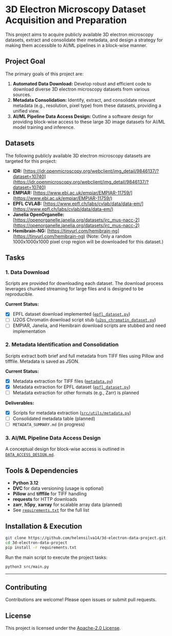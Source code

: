 # 3D Electron Microscopy Dataset Acquisition and Preparation

This project aims to acquire publicly available 3D electron microscopy datasets, extract and consolidate their metadata, and design a strategy for making them accessible to AI/ML pipelines in a block-wise manner.

## Project Goal

The primary goals of this project are:

1.  **Automated Data Download:** Develop robust and efficient code to download diverse 3D electron microscopy datasets from various sources.
2.  **Metadata Consolidation:** Identify, extract, and consolidate relevant metadata (e.g., resolution, pixel type) from these datasets, providing a unified view.
3.  **AI/ML Pipeline Data Access Design:** Outline a software design for providing block-wise access to these large 3D image datasets for AI/ML model training and inference.

## Datasets

The following publicly available 3D electron microscopy datasets are targeted for this project:

  * **IDR:** [https://idr.openmicroscopy.org/webclient/img_detail/9846137/?dataset=10740](https://idr.openmicroscopy.org/webclient/img_detail/9846137/?dataset=10740)
  * **EMPIAR:** [https://www.ebi.ac.uk/empiar/EMPIAR-11759/](https://www.ebi.ac.uk/empiar/EMPIAR-11759/)
  * **EPFL CVLAB:** [https://www.epfl.ch/labs/cvlab/data/data-em/](https://www.epfl.ch/labs/cvlab/data/data-em/)
  * **Janelia OpenOrganelle:** [https://openorganelle.janelia.org/datasets/jrc_mus-nacc-2](https://openorganelle.janelia.org/datasets/jrc_mus-nacc-2)
  * **Hemibrain-NG:** [https://tinyurl.com/hemibrain-ng](https://tinyurl.com/hemibrain-ng) (Note: Only a random 1000x1000x1000 pixel crop region will be downloaded for this dataset.)

## Tasks

### 1. Data Download

Scripts are provided for downloading each dataset. The download process leverages chunked streaming for large files and is designed to be reproducible.

**Current Status:**
- [x] EPFL dataset download implemented ([`epfl_dataset.py`](src/download/epfl_dataset.py))
- [ ] U2OS Chromatin download script stub ([`u2os_chromatin_dataset.py`](src/download/u2os_chromatin_dataset.py))
- [ ] EMPIAR, Janelia, and Hemibrain download scripts are stubbed and need implementation

### 2. Metadata Identification and Consolidation

Scripts extract both brief and full metadata from TIFF files using Pillow and tifffile. Metadata is saved as JSON.

**Current Status:**
- [x] Metadata extraction for TIFF files ([`metadata.py`](src/utils/metadata.py))
- [x] Metadata extraction for EPFL dataset ([`epfl_dataset.py`](src/download/epfl_dataset.py))
- [ ] Metadata extraction for other formats (e.g., Zarr) is planned

**Deliverables:**
- [x] Scripts for metadata extraction ([`src/utils/metadata.py`](src/utils/metadata.py))
- [ ] Consolidated metadata table (planned)
- [ ] `METADATA_SUMMARY.md` (in progress)

### 3. AI/ML Pipeline Data Access Design

A conceptual design for block-wise access is outlined in [`DATA_ACCESS_DESIGN.md`](docs/DATA_ACCESS_DESIGN.md).

## Tools & Dependencies

- **Python 3.12**
- **DVC** for data versioning (usage is optional)
- **Pillow** and **tifffile** for TIFF handling
- **requests** for HTTP downloads
- **zarr**, **h5py**, **xarray** for scalable array data (planned)
- See [`requirements.txt`](requirements.txt) for the full list

## Installation & Execution

```bash
git clone https://github.com/helensilva14/3d-electron-data-project.git
cd 3d-electron-data-project
pip install -r requirements.txt
```

Run the main script to execute the project tasks:
```bash
python3 src/main.py
```

-----

## Contributing

Contributions are welcome! Please open issues or submit pull requests.

## License

This project is licensed under the [Apache-2.0 License](https://www.apache.org/licenses/LICENSE-2.0).

